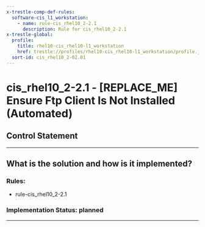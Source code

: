 ```yaml
---
x-trestle-comp-def-rules:
  software-cis_l1_workstation:
    - name: rule-cis_rhel10_2-2.1
      description: Rule for cis_rhel10_2-2.1
x-trestle-global:
  profile:
    title: rhel10-cis_rhel10-l1_workstation
    href: trestle://profiles/rhel10-cis_rhel10-l1_workstation/profile.json
  sort-id: cis_rhel10_2-02.01
---
```


# cis_rhel10_2-2.1 - \[REPLACE_ME\] Ensure Ftp Client Is Not Installed (Automated)

## Control Statement

______________________________________________________________________

## What is the solution and how is it implemented?

<!-- For implementation status enter one of: implemented, partial, planned, alternative, not-applicable -->

<!-- Note that the list of rules under ### Rules: is read-only and changes will not be captured after assembly to JSON -->

<!-- Add control implementation description here for control: cis_rhel10_2-2.1 -->

### Rules:

  - rule-cis_rhel10_2-2.1

### Implementation Status: planned

______________________________________________________________________
